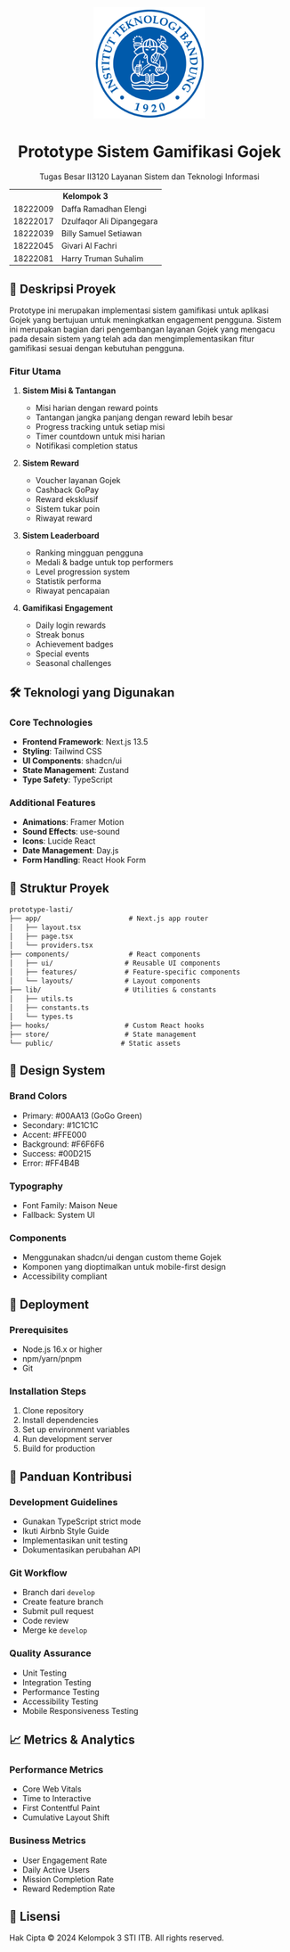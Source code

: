 <div align="center">
  <img src="/public/ITB.png" alt="Logo ITB" width="200"/>
  <h1>Prototype Sistem Gamifikasi Gojek</h1>
  <p>Tugas Besar II3120 Layanan Sistem dan Teknologi Informasi</p>
</div>

<table align="center">
  <tr>
    <th colspan="2">Kelompok 3</th>
  </tr>
  <tr>
    <td>18222009</td>
    <td>Daffa Ramadhan Elengi</td>
  </tr>
  <tr>
    <td>18222017</td>
    <td>Dzulfaqor Ali Dipangegara</td>
  </tr>
  <tr>
    <td>18222039</td>
    <td>Billy Samuel Setiawan</td>
  </tr>
  <tr>
    <td>18222045</td>
    <td>Givari Al Fachri</td>
  </tr>
  <tr>
    <td>18222081</td>
    <td>Harry Truman Suhalim</td>
  </tr>
</table>

## 📝 Deskripsi Proyek

Prototype ini merupakan implementasi sistem gamifikasi untuk aplikasi Gojek yang bertujuan untuk meningkatkan engagement pengguna. Sistem ini merupakan bagian dari pengembangan layanan Gojek yang mengacu pada desain sistem yang telah ada dan mengimplementasikan fitur gamifikasi sesuai dengan kebutuhan pengguna.

### Fitur Utama

1. **Sistem Misi & Tantangan**
   - Misi harian dengan reward points
   - Tantangan jangka panjang dengan reward lebih besar
   - Progress tracking untuk setiap misi
   - Timer countdown untuk misi harian
   - Notifikasi completion status

2. **Sistem Reward**
   - Voucher layanan Gojek
   - Cashback GoPay
   - Reward eksklusif
   - Sistem tukar poin
   - Riwayat reward

3. **Sistem Leaderboard**
   - Ranking mingguan pengguna
   - Medali & badge untuk top performers
   - Level progression system
   - Statistik performa
   - Riwayat pencapaian

4. **Gamifikasi Engagement**
   - Daily login rewards
   - Streak bonus
   - Achievement badges
   - Special events
   - Seasonal challenges

## 🛠️ Teknologi yang Digunakan

### Core Technologies
- **Frontend Framework**: Next.js 13.5
- **Styling**: Tailwind CSS
- **UI Components**: shadcn/ui
- **State Management**: Zustand
- **Type Safety**: TypeScript

### Additional Features
- **Animations**: Framer Motion
- **Sound Effects**: use-sound
- **Icons**: Lucide React
- **Date Management**: Day.js
- **Form Handling**: React Hook Form

## 📁 Struktur Proyek

```
prototype-lasti/
├── app/                      # Next.js app router
│   ├── layout.tsx           
│   ├── page.tsx
│   └── providers.tsx
├── components/               # React components
│   ├── ui/                  # Reusable UI components
│   ├── features/            # Feature-specific components
│   └── layouts/             # Layout components
├── lib/                     # Utilities & constants
│   ├── utils.ts
│   ├── constants.ts
│   └── types.ts
├── hooks/                   # Custom React hooks
├── store/                   # State management
└── public/                 # Static assets
```

## 🎨 Design System

### Brand Colors
- Primary: #00AA13 (GoGo Green)
- Secondary: #1C1C1C
- Accent: #FFE000
- Background: #F6F6F6
- Success: #00D215
- Error: #FF4B4B

### Typography
- Font Family: Maison Neue
- Fallback: System UI

### Components
- Menggunakan shadcn/ui dengan custom theme Gojek
- Komponen yang dioptimalkan untuk mobile-first design
- Accessibility compliant

## 🚀 Deployment

### Prerequisites
- Node.js 16.x or higher
- npm/yarn/pnpm
- Git

### Installation Steps
1. Clone repository
2. Install dependencies
3. Set up environment variables
4. Run development server
5. Build for production

## 🤝 Panduan Kontribusi

### Development Guidelines
- Gunakan TypeScript strict mode
- Ikuti Airbnb Style Guide
- Implementasikan unit testing
- Dokumentasikan perubahan API

### Git Workflow
- Branch dari `develop`
- Create feature branch
- Submit pull request
- Code review
- Merge ke `develop`

### Quality Assurance
- Unit Testing
- Integration Testing
- Performance Testing
- Accessibility Testing
- Mobile Responsiveness Testing

## 📈 Metrics & Analytics

### Performance Metrics
- Core Web Vitals
- Time to Interactive
- First Contentful Paint
- Cumulative Layout Shift

### Business Metrics
- User Engagement Rate
- Daily Active Users
- Mission Completion Rate
- Reward Redemption Rate

## 📄 Lisensi

Hak Cipta © 2024 Kelompok 3 STI ITB. All rights reserved.